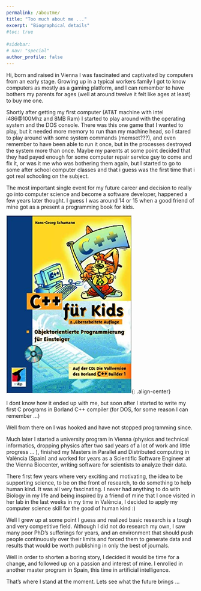 ```yaml
---
permalink: /aboutme/
title: "Too much about me ..."
excerpt: "Biographical details"
#toc: true

#sidebar:
# nav: "special"
author_profile: false
---
```

Hi,
born and raised in Vienna I was fascinated and captivated by computers from an
early stage. Growing up in a typical workers family I got to know computers as
mostly as a gaming platform, and I can remember to have bothers my parents for
ages (well at around twelve it felt like ages at least) to buy me one.

Shortly after getting my first computer (AT&T machine with intel i486@100Mhz and 8MB Ram)
I started to play around with the operating system and the DOS console. There
was this one game that I wanted to play, but it needed more memory to run than
my machine head, so I stared to play around with some system commands (memset???),
and even remember to have been able to run it once, but in the processes destroyed
the system more than once. Maybe my parents at some point decided that they had
payed enough for some computer repair service guy to come and fix it, or was it
me who was bothering them again, but I started to go to some after school computer
classes and that i guess was the first time that i got real schooling on the subject.

The most important single event for my future career and decision to really go
into computer science and become a software developer, happened a few years later thought.
I guess I was around 14 or 15 when a good friend of mine got as a present a programming book for kids.

![C++ for Kids](/assets/img/cpp4kids.jpg "My first programming book"){: .align-center}

I dont know how it ended up with me, but soon after I started to write my first
C programs in Borland C++ compiler (for DOS, for some reason I can remember ...)

Well from there on I was hooked and have not stopped programming since.

Much later I started a university program in Vienna (physics and technical informatics,
dropping physics after two sad years of a lot of work and little progress ... ),
finished my Masters in Parallel and Distributed computing in València (Spain) and
worked for years as a Scientific Software Engineer at the Vienna Biocenter, writing
software for scientists to analyze their data.

There first few years where very exciting and motivating, the idea to be supporting
science, to be on the front of research, to do something to help human kind. It
was all very fascinating. I never had anything to do with Biology in my life and
being inspired by a friend of mine that I once visited in her lab in the last weeks
in my time in València, I decided to apply my computer science skill for the good
of human kind :)

Well I grew up at some point I guess and realized basic research is a tough and
very competitive field. Although I did not do research my own, I saw many poor
PhD’s sufferings for years, and an environment that should push people continuously
over their limits and forced them to generate data and results that would be worth
publishing in only the best of journals.

Well in order to shorten a boring story, I decided it would be time for a change,
and followed up on a passion and interest of mine. I enrolled in another master
program in Spain, this time in artificial intelligence.

That’s where I stand at the moment. Lets see what the future brings …

